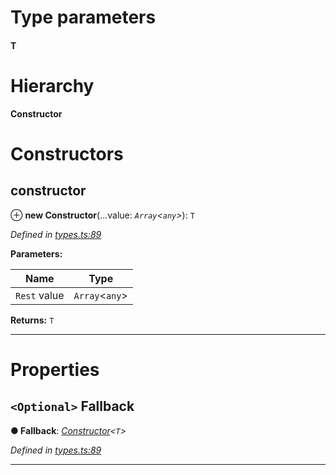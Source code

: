 

# Type parameters
#### T 
# Hierarchy

**Constructor**

# Constructors

<a id="constructor"></a>

##  constructor

⊕ **new Constructor**(...value: *`Array`<`any`>*): `T`

*Defined in [types.ts:89](https://github.com/polkadot-js/api/blob/9d00dce/packages/types/src/types.ts#L89)*

**Parameters:**

| Name | Type |
| ------ | ------ |
| `Rest` value | `Array`<`any`> |

**Returns:** `T`

___

# Properties

<a id="fallback"></a>

## `<Optional>` Fallback

**● Fallback**: *[Constructor](_types_.constructor.md)<`T`>*

*Defined in [types.ts:89](https://github.com/polkadot-js/api/blob/9d00dce/packages/types/src/types.ts#L89)*

___

